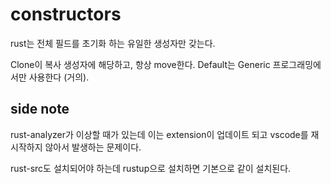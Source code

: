 # constructors

rust는 전체 필드를 초기화 하는 유일한 생성자만 갖는다. 

Clone이 복사 생성자에 해당하고, 항상 move한다. 
Default는 Generic 프로그래밍에서만 사용한다 (거의). 



## side note 

rust-analyzer가 이상할 때가 있는데 이는 extension이 업데이트 되고 
vscode를 재시작하지 않아서 발생하는 문제이다. 

rust-src도 설치되어야 하는데 rustup으로 설치하면 기본으로 같이 설치된다. 

